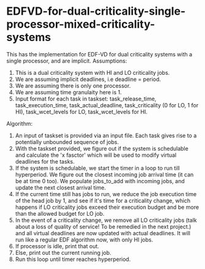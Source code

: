 # EDFVD-for-dual-criticality-single-processor-mixed-criticality-systems
This has the implementation for EDF-VD for dual criticality systems with a single processor, and are implicit. 
Assumptions:
1. This is a dual criticality system with HI and LO criticality jobs.
2. We are assuming implicit deadlines, i.e deadline = period.
3. We are assuming there is only one processor.
4. We are assuming time granulaity here is 1.
5. Input format for each task in taskset: task_release_time, task_execution_time, task_actual_deadline, task_criticality (0 for LO, 1 for HI), task_wcet_levels for LO, task_wcet_levels for HI.

Algorithm: 
1. An input of taskset is provided via an input file. Each task gives rise to a potentially unbounded sequence of jobs.
2. With the taskset provided, we figure out if the system is schedulable and calculate the 'x fasctor' which will be used to modify virtual deadlines for the tasks.
3. If the system is schedulable, we start the timer in a loop to run till hyperperiod. We figure out the closest incoming job arrival time (it can be at time 0 too). We populate jobs_to_add with incoming jobs, and update the next closest arrival time.
4. If the current time still has jobs to run, we reduce the job execution time of the head job by 1, and see if it's time for a criticality change, which happens if LO criticality jobs exceed their execution budget and be more than the allowed budget for LO job.
5. In the event of a criticality change, we remove all LO criticality jobs (talk about a loss of quality of service! To be remedied in the next project.) and all virtual deadlines are now updated with actual deadlines. It will run like a regular EDF algorithm now, with only HI jobs.
6. If processor is idle, print that out.
7. Else, print out the current running job.
8. Run this loop until timer reaches hyperperiod.
